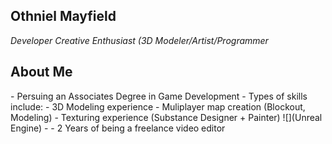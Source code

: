 ## Othniel Mayfield
_Developer Creative Enthusiast (3D Modeler/Artist/Programmer_

## About Me
<summary>
- Persuing an Associates Degree in Game Development
- Types of skills include:
    - 3D Modeling experience
    - Muliplayer map creation (Blockout, Modeling)  
    - Texturing experience (Substance Designer + Painter) ![](Unreal Engine)
    - 
- 2 Years of being a freelance video editor
</summary>
